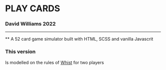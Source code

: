 # PLAY CARDS

### David Williams 2022

---

\*\* A 52 card game simulator built with HTML, SCSS and vanilla Javascrit

### This version

Is modelled on the rules of [Whist](https://www.coololdgames.com/card-games/trick-taking/whist/) for two players
